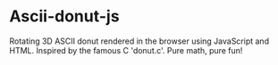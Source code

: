 # Ascii-donut-js
Rotating 3D ASCII donut rendered in the browser using JavaScript and HTML. Inspired by the famous C 'donut.c'. Pure math, pure fun!
